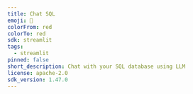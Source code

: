 ```yaml
---
title: Chat SQL
emoji: 🚀
colorFrom: red
colorTo: red
sdk: streamlit
tags:
  - streamlit
pinned: false
short_description: Chat with your SQL database using LLM
license: apache-2.0
sdk_version: 1.47.0
---
```

